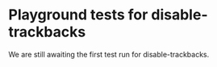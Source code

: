 # Playground tests for disable-trackbacks
We are still awaiting the first test run for disable-trackbacks.
